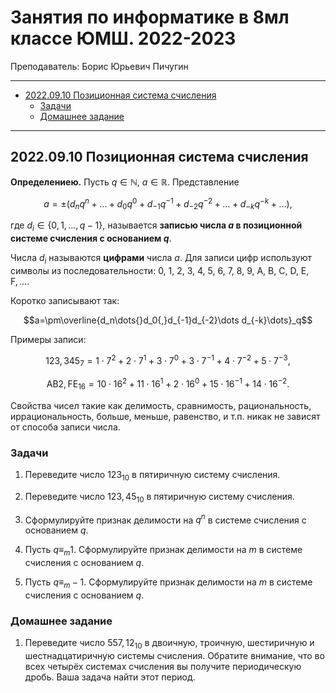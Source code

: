 # Занятия по информатике в 8мл классе ЮМШ. 2022-2023

Преподаватель: Борис Юрьевич Пичугин

---

- [2022.09.10 Позиционная система счисления](#20220910-позиционная-система-счисления)
  - [Задачи](#задачи)
  - [Домашнее задание](#домашнее-задание)
  
---

## 2022.09.10 Позиционная система счисления

**Определениею.** Пусть $q\in\mathbb{N}$, $a\in\mathbb{R}$. Представление

$$a=\pm(d_n q^n+\dots+d_0 q^0+d_{-1} q^{-1}+d_{-2} q^{-2}+\dots+d_{-k} q^{-k}+\dots),$$

где $d_i\in\{0,1,\dots,q-1\}$, называется **записью числа $a$ в позиционной системе счисления с основанием $q$**.

Числа $d_i$ называются **цифрами** числа $a$. Для записи цифр используют символы из последовательности: $\text{0, 1, 2, 3, 4, 5, 6, 7, 8, 9, A, B, C, D, E, F}, \dots$.

Коротко записывают так:

$$a=\pm\overline{d_n\dots{}d_0{,}d_{-1}d_{-2}\dots d_{-k}\dots}_q$$

Примеры записи:

$$123{,}345_7=1\cdot7^2+2\cdot7^1+3\cdot7^0+3\cdot7^{-1}+4\cdot7^{-2}+5\cdot7^{-3},$$

$$\text{AB2}{,}\text{FE}_{16}=10\cdot16^2+11\cdot16^1+2\cdot16^0+15\cdot16^{-1}+14\cdot16^{-2}.$$

Свойства чисел такие как делимость, сравнимость, рациональность, иррациональность, больше, меньше, равенство, и т.п. никак не зависят от способа записи числа.

### Задачи

1. Переведите число $123_{10}$ в пятиричную систему счисления.

2. Переведите число $123{,}45_{10}$ в пятиричную систему счисления.

3. Сформулируйте признак делимости на $q^n$ в системе счисления с основанием $q$.

4. Пусть $q\equiv_m 1$. Сформулируйте признак делимости на $m$ в системе счисления с основанием $q$.

5. Пусть $q\equiv_m -1$. Сформулируйте признак делимости на $m$ в системе счисления с основанием $q$.

### Домашнее задание

1. Переведите число $557{,}12_{10}$ в двоичную, троичную, шестиричную и шестнадцатиричную системы счисления. Обратите внимание, что во всех четырёх системах счисления вы получите периодическую дробь. Ваша задача найти этот период.
